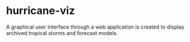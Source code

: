 # hurricane-viz
A graphical user interface through a web application is created to display archived tropical storms and forecast models.
